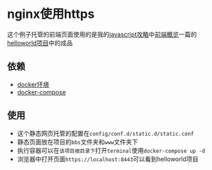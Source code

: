 # nginx使用https

这个例子托管的前端页面使用的是我的[javascript攻略](https://tutorialforjavascript.github.io/)中[前端概览](https://tutorialforjavascript.github.io/web%E5%89%8D%E7%AB%AF%E6%8A%80%E6%9C%AF/%E5%89%8D%E7%AB%AF%E6%A6%82%E8%A7%88/)一篇的[helloworld项目](https://github.com/TutorialForJavascript/frontend-basic/tree/master/code/C0)中的成品

## 依赖

+ [docker环境](https://www.docker.com/get-started)
+ [docker-compose](https://docs.docker.com/compose/install/)

## 使用

+ 这个静态网页托管的配置在`config/conf.d/static.d/static.conf`
+ 静态页面放在项目的`bbs`文件夹和`www`文件夹下
+ 执行容器可以在`该项目根目录下`打开`terminal`使用`docker-compose up -d`
+ 浏览器中打开页面`https://localhost:8443`可以看到helloworld项目


